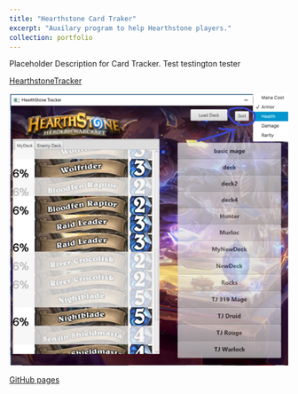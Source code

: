 ```yaml
---
title: "Hearthstone Card Traker"
excerpt: "Auxilary program to help Hearthstone players."
collection: portfolio
---
```


Placeholder Description for Card Tracker. Test testington tester
  
[HearthstoneTracker](https://thparis.github.io/_portfolio/HearthstoneTracker.html)  
  
<img src="/_portfolio/HearthstoneTracker.png"
     alt="HearthstoneTracker"/>  

  
   [GitHub pages](https://pages.github.com)
  